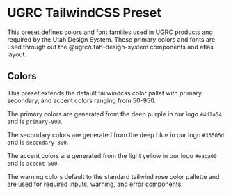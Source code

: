 # UGRC TailwindCSS Preset

This preset defines colors and font families used in UGRC products and required by the Utah Design System. These primary colors and fonts are used through out the @ugrc/utah-design-system components and atlas layout.

## Colors

This preset extends the default tailwindcss color pallet with primary, secondary, and accent colors ranging from 50-950.

The primary colors are generated from the deep purple in our logo `#4d2a54` and is `primary-900`.

The secondary colors are generated from the deep blue in our logo `#33505d` and is `secondary-800`.

The accent colors are generated from the light yellow in our logo `#eaca00` and is `accent-500`.

The warning colors default to the standard tailwind rose color pallette and are used for required inputs, warning, and error components.
